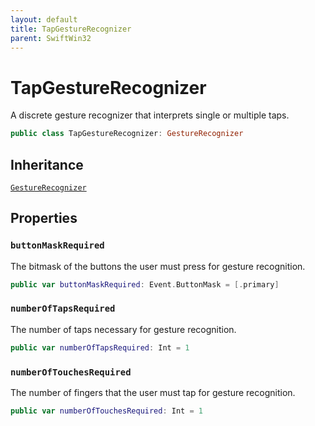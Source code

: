 ```yaml
---
layout: default
title: TapGestureRecognizer
parent: SwiftWin32
---
```

# TapGestureRecognizer

A discrete gesture recognizer that interprets single or multiple taps.

``` swift
public class TapGestureRecognizer: GestureRecognizer 
```

## Inheritance

[`GestureRecognizer`](https://compnerd.github.io/swift-win32/SwiftWin32/GestureRecognizer)

## Properties

### `buttonMaskRequired`

The bitmask of the buttons the user must press for gesture recognition.

``` swift
public var buttonMaskRequired: Event.ButtonMask = [.primary]
```

### `numberOfTapsRequired`

The number of taps necessary for gesture recognition.

``` swift
public var numberOfTapsRequired: Int = 1
```

### `numberOfTouchesRequired`

The number of fingers that the user must tap for gesture recognition.

``` swift
public var numberOfTouchesRequired: Int = 1
```
